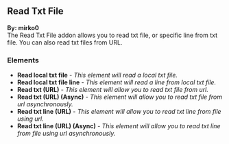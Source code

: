## Read Txt File
**By: mirko0**<br>
The Read Txt File addon allows you to read txt file, or specific line from txt file. You can also read txt files from URL.
<br>

### Elements
* **Read local txt file** - *This element will read a local txt file.*
* **Read local txt file line** - *This element will read a line from local txt file.*
* **Read txt (URL)** - *This element will allow you to read txt file from url.*
* **Read txt (URL) (Async)** - *This element will allow you to read txt file from url asynchronously.*
* **Read txt line (URL)** - *This element will allow you to read txt line from file using url.*
* **Read txt line (URL) (Async)** - *This element will allow you to read txt line from file using url asynchronously.*
